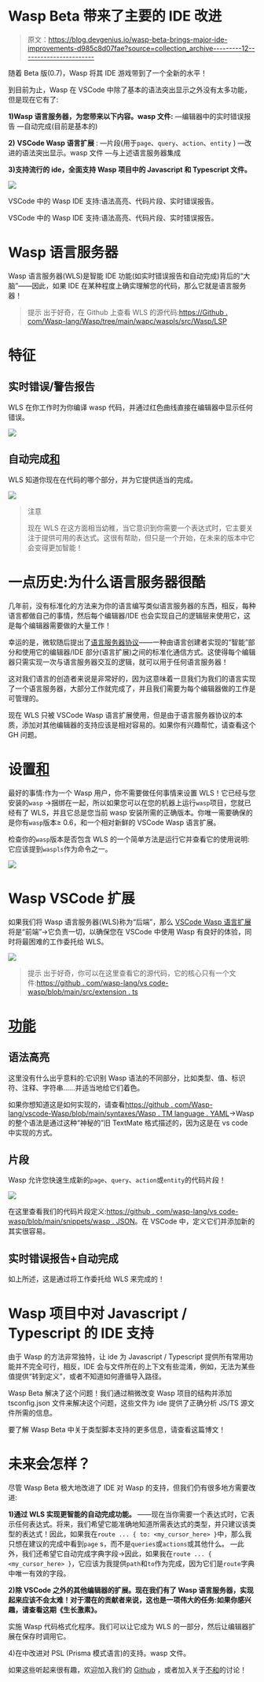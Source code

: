 # Wasp Beta 带来了主要的 IDE 改进

> 原文：<https://blog.devgenius.io/wasp-beta-brings-major-ide-improvements-d985c8d07fae?source=collection_archive---------12----------------------->

随着 Beta 版(0.7)，Wasp 将其 IDE 游戏带到了一个全新的水平！

到目前为止，Wasp 在 VSCode 中除了基本的语法突出显示之外没有太多功能，但是现在它有了:

**1)Wasp 语言服务器，为您带来以下内容。wasp 文件:**
—编辑器中的实时错误报告
—自动完成(目前是基本的)

**2)** **VSCode Wasp 语言扩展** :
—片段(用于`page`、`query`、`action`、`entity` )
—改进的语法突出显示。wasp 文件
—与上述语言服务器集成

**3)支持流行的 ide，全面支持 Wasp 项目中的 Javascript 和 Typescript 文件。**

![](img/fd072c1ad4faf98d9d93dcbdb27eeac3.png)

VSCode 中的 Wasp IDE 支持:语法高亮、代码片段、实时错误报告。

VSCode 中的 Wasp IDE 支持:语法高亮、代码片段、实时错误报告。

# Wasp 语言服务器

Wasp 语言服务器(WLS)是智能 IDE 功能(如实时错误报告和自动完成)背后的“大脑”——因此，如果 IDE 在某种程度上确实理解您的代码，那么它就是语言服务器！

> 提示
> 出于好奇，在 Github 上查看 WLS 的源代码:[https://Github . com/Wasp-lang/Wasp/tree/main/wapc/waspls/src/Wasp/LSP](https://github.com/wasp-lang/wasp/tree/main/waspc/waspls/src/Wasp/LSP)

# 特征

## 实时错误/警告报告[](https://wasp-lang.dev/blog/2022/12/01/beta-ide-improvements#live-errorwarning-reporting)

WLS 在你工作时为你编译 wasp 代码，并通过红色曲线直接在编辑器中显示任何错误。

![](img/68bb8ee3a764444432b4f652f5a983b4.png)

## 自动完成[和](https://wasp-lang.dev/blog/2022/12/01/beta-ide-improvements#autocompletion)

WLS 知道你现在在代码的哪个部分，并为它提供适当的完成。

![](img/4d9378b401b86cd12de5cab3c09336a4.png)

> 注意
> 
> 现在 WLS 在这方面相当幼稚，当它意识到你需要一个表达式时，它主要关注于提供可用的表达式。这很有帮助，但只是一个开始，在未来的版本中它会变得更加智能！

# 一点历史:为什么语言服务器很酷[](https://wasp-lang.dev/blog/2022/12/01/beta-ide-improvements#bit-of-history-why-are-language-servers-cool)

几年前，没有标准化的方法来为你的语言编写类似语言服务器的东西，相反，每种语言都做自己的事情，然后每个编辑器/IDE 也会实现自己的逻辑层来使用它，这是每个编辑器需要做的大量工作！

幸运的是，微软随后提出了[语言服务器协议](https://microsoft.github.io/language-server-protocol/)——一种由语言创建者实现的“智能”部分和使用它的编辑器/IDE 部分(语言扩展)之间的标准化通信方式。这使得每个编辑器只需实现一次与语言服务器交互的逻辑，就可以用于任何语言服务器！

这对我们语言的创造者来说是非常好的，因为这意味着一旦我们为我们的语言实现了一个语言服务器，大部分工作就完成了，并且我们需要为每个编辑器做的工作是可管理的。

现在 WLS 只被 VSCode Wasp 语言扩展使用，但是由于语言服务器协议的本质，添加对其他编辑器的支持应该是相对容易的。如果你有兴趣帮忙，请查看这个 GH 问题。

# 设置[和](https://wasp-lang.dev/blog/2022/12/01/beta-ide-improvements#setup)

最好的事情:作为一个 Wasp 用户，你不需要做任何事情来设置 WLS！它已经与您安装的`wasp` →捆绑在一起，所以如果您可以在您的机器上运行`wasp`项目，您就已经有了 WLS，并且它总是您当前 wasp 安装所需的正确版本。你唯一需要确保的是你有`wasp`版本≥ 0.6，和一个相对新鲜的 VSCode Wasp 语言扩展。

检查你的`wasp`版本是否包含 WLS 的一个简单方法是运行它并查看它的使用说明:它应该提到`waspls`作为命令之一。

![](img/af94ade36d21d638523e1ba359cfbc34.png)

# Wasp VSCode 扩展

如果我们将 Wasp 语言服务器(WLS)称为“后端”，那么 [VSCode Wasp 语言扩展](https://marketplace.visualstudio.com/items?itemName=wasp-lang.wasp)将是“前端”→它负责一切，以确保您在 VSCode 中使用 Wasp 有良好的体验，同时将最困难的工作委托给 WLS。

![](img/e7e8f4bf1396cfdfd1e560f31e0783c8.png)

> 提示
> 出于好奇，你可以在这里查看它的源代码，它的核心只有一个文件:[https://github . com/wasp-lang/vs code-wasp/blob/main/src/extension . ts](https://github.com/wasp-lang/vscode-wasp/blob/main/src/extension.ts)

# [功能](https://wasp-lang.dev/blog/2022/12/01/beta-ide-improvements#features-1)

## 语法高亮[](https://wasp-lang.dev/blog/2022/12/01/beta-ide-improvements#syntax-highlighting)

这里没有什么出乎意料的:它识别 Wasp 语法的不同部分，比如类型、值、标识符、注释、字符串……并适当地给它们着色。

如果你想知道这是如何实现的，请查看[https://github . com/Wasp-lang/vscode-Wasp/blob/main/syntaxes/Wasp . TM language . YAML](https://github.com/wasp-lang/vscode-wasp/blob/main/syntaxes/wasp.tmLanguage.yaml)→Wasp 的整个语法是通过这种“神秘的”旧 TextMate 格式描述的，因为这是在 vs code 中实现的方式。

## 片段[](https://wasp-lang.dev/blog/2022/12/01/beta-ide-improvements#snippets)

Wasp 允许您快速生成新的`page`、`query`、`action`或`entity`的代码片段！

![](img/0441c0dfe519fa8ef42abd615a37e48f.png)

在这里查看我们的代码片段定义:[https://github . com/wasp-lang/vs code-wasp/blob/main/snippets/wasp . JSON](https://github.com/wasp-lang/vscode-wasp/blob/main/snippets/wasp.json)。在 VSCode 中，定义它们并添加新的其实很容易。

## 实时错误报告+自动完成[](https://wasp-lang.dev/blog/2022/12/01/beta-ide-improvements#live-error-reporting--autocompletion)

如上所述，这是通过将工作委托给 WLS 来完成的！

# Wasp 项目中对 Javascript / Typescript 的 IDE 支持

由于 Wasp 的方法非常独特，让 ide 为 Javascript / Typescript 提供所有常用功能并不完全可行，相反，IDE 会与文件所在的上下文有些混淆，例如，无法为某些值提供“转到定义”，或者不知道如何遵循导入路径。

Wasp Beta 解决了这个问题！我们通过稍微改变 Wasp 项目的结构并添加 tsconfig.json 文件来解决这个问题，这些文件为 ide 提供了正确分析 JS/TS 源文件所需的信息。

要了解 Wasp Beta 中关于类型脚本支持的更多信息，请查看这篇博文！

# 未来会怎样？

尽管 Wasp Beta 极大地改进了 IDE 对 Wasp 的支持，但我们仍有很多地方需要改进:

**1)通过 WLS 实现更智能的自动完成功能。**
——现在当你需要一个表达式时，它表示任何表达式。将来，我们希望它能准确地知道所需表达式的类型，并只建议该类型的表达式！因此，如果我在`route ... { to: <my_cursor_here> }`中，那么我只想在建议的完成中看到`page` s，而不是`queries`或`actions`或其他什么。
—此外，我们还希望它自动完成字典字段→因此，如果我在`route ... { <my_cursor_here> }`，它应该为我提供`path`和`to`作为完成，因为它们是`route`字典中唯一有效的字段。

**2)除 VSCode 之外的其他编辑器的扩展。现在我们有了 Wasp 语言服务器，实现起来应该不会太难！对于潜在的贡献者来说，这也是一项伟大的任务:如果你感兴趣，请查看这期《生长激素》。**

实施 Wasp 代码格式化程序。我们可以让它成为 WLS 的一部分，然后让编辑器扩展在保存时调用它。

4)在中改进对 PSL (Prisma 模式语言)的支持。wasp 文件。

如果这些听起来很有趣，欢迎加入我们的 [Github](https://github.com/wasp-lang/wasp) ，或者加入关于[不和](https://discord.gg/rzdnErX)的讨论！